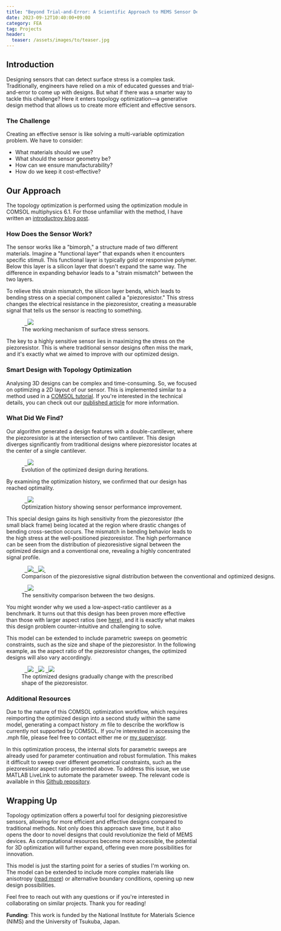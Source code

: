 ```yaml
---
title: "Beyond Trial-and-Error: A Scientific Approach to MEMS Sensor Design"
date: 2023-09-12T10:40:00+09:00
category: FEA
tag: Projects
header:
  teaser: /assets/images/to/teaser.jpg
---
```


## Introduction
Designing sensors that can detect surface stress is a complex task. Traditionally, engineers have relied on a mix of educated guesses and trial-and-error to come up with designs. But what if there was a smarter way to tackle this challenge? Here it enters topology optimization—a generative design method that allows us to create more efficient and effective sensors.

### The Challenge
Creating an effective sensor is like solving a multi-variable optimization problem. We have to consider:

- What materials should we use?
- What should the sensor geometry be?
- How can we ensure manufacturability?
- How do we keep it cost-effective?

## Our Approach
The topology optimization is performed using the optimization module in COMSOL multiphysics 6.1. For those unfamiliar with the method, I have written an [introductroy blog post](https://chaozhuang22.github.io/fea/topology-optimization/).

### How Does the Sensor Work?
The sensor works like a "bimorph," a structure made of two different materials. Imagine a "functional layer" that expands when it encounters specific stimuli. This functional layer is typically gold or responsive polymer. Below this layer is a silicon layer that doesn't expand the same way. The difference in expanding behavior leads to a "strain mismatch" between the two layers.

To relieve this strain mismatch, the silicon layer bends, which leads to bending stress on a special component called a "piezoresistor." This stress changes the electrical resistance in the piezoresistor, creating a measurable signal that tells us the sensor is reacting to something.

<figure class="align-center">
  <a href="/assets/images/to/cantilever.png">
  <img src="/assets/images/to/cantilever.png"></a>
  <figcaption>The working mechanism of surface stress sensors.</figcaption>
</figure>

The key to a highly sensitive sensor lies in maximizing the stress on the piezoresistor. This is where traditional sensor designs often miss the mark, and it's exactly what we aimed to improve with our optimized design.

### Smart Design with Topology Optimization
Analysing 3D designs can be complex and time-consuming. So, we focused on optimizing a 2D layout of our sensor. This is implemented similar to a method used in a [COMSOL tutorial](https://www.comsol.jp/model/optimization-of-an-extruded-mbb-beam-75211). If you're interested in the technical details, you can check out our [published article](https://ui.adsabs.harvard.edu/abs/2023arXiv230811143Z/abstract) for more information.

### What Did We Find?
Our algorithm generated a design features with a double-cantilever, where the piezoresistor is at the intersection of two cantilever. This design diverges significantly from traditional designs where piezoresistor locates at the center of a single cantilever.
<figure style="width: 500px" class="align-center">
  <a href="/assets/images/to/anime.gif">
  <img src="/assets/images/to/anime.gif"></a>
  <figcaption>Evolution of the optimized design during iterations.</figcaption>
</figure>

By examining the optimization history, we confirmed that our design has reached optimality.
<figure style="width: 500px" class="align-center">
  <a href="/assets/images/to/history.png">
  <img src="/assets/images/to/history.png"></a>
  <figcaption>Optimization history showing sensor performance improvement.</figcaption>
</figure>

This special design gains its high sensitivity from the piezoresistor (the small black frame) being located at the region where drastic changes of bending cross-section occurs. The mismatch in bending behavior leads to the high stress at the well-positioned piezoresistor.
The high performance can be seen from the distribution of piezoresistive signal between the optimized design and a conventional one, revealing a highly concentrated signal profile.

<figure style = "width: 800px" class="half">
  <a href="/assets/images/to/generic.png">
    <img src="/assets/images/to/generic.png">
  </a>

  <a href="/assets/images/to/optimized.png">
    <img src="/assets/images/to/optimized.png">
  </a>
  <figcaption>Comparison of the piezoresistive signal distribution between the conventional and optimized designs.</figcaption>
</figure>

<figure style="width: 500px" class="align-center">
  <a href="/assets/images/to/compare.png">
  <img src="/assets/images/to/compare.png"></a>
  <figcaption>The sensitivity comparison between the two designs.</figcaption>
</figure>

You might wonder why we used a low-aspect-ratio cantilever as a benchmark. It turns out that this design has been proven more effective than those with larger aspect ratios (see [here](http://www.sciencedirect.com/science/article/pii/S0924424708003439)), and it is exactly what makes this design problem counter-intuitive and challenging to solve.

This model can be extended to include parametric sweeps on geometric constraints, such as the size and shape of the piezoresistor. In the following example, as the aspect ratio of the piezoresistor changes, the optimized designs will also vary accordingly.

<figure class="third">
  <a href="/assets/images/to/low.png">
  <img src="/assets/images/to/low.png"></a>

  <a href="/assets/images/to/mid.png">
  <img src="/assets/images/to/mid.png"></a>

  <a href="/assets/images/to/high.png">
  <img src="/assets/images/to/high.png"></a>
  <figcaption>The optimized designs gradually change with the prescribed shape of the piezoresistor.</figcaption>
</figure>

### Additional Resources
Due to the nature of this COMSOL optimization workflow, which requires reimporting the optimized design into a second study within the same model, generating a compact history .m file to describe the workflow is currently not supported by COMSOL. If you're interested in accessing the .mph file, please feel free to contact either me or [my supervisor](https://samurai.nims.go.jp/profiles/yoshikawa_genki?locale=en).

In this optimization process, the internal slots for parametric sweeps are already used for parameter continuation and robust formulation. This makes it difficult to sweep over different geometrical constraints, such as the piezoresistor aspect ratio presented above. To address this issue, we use MATLAB LiveLink to automate the parameter sweep. The relevant code is available in this [Github repository](https://github.com/Chaozhuang22/COMSOL-MATLAB-livelink).

## Wrapping Up
Topology optimization offers a powerful tool for designing piezoresistive sensors, allowing for more efficient and effective designs compared to traditional methods. Not only does this approach save time, but it also opens the door to novel designs that could revolutionize the field of MEMS devices. As computational resources become more accessible, the potential for 3D optimization will further expand, offering even more possibilities for innovation.

This model is just the starting point for a series of studies I'm working on. The model can be extended to include more complex materials like anisotropy ([read more](https://dx.doi.org/10.1088/2632-959X/acef44)) or alternative boundary conditions, opening up new design possibilities.

Feel free to reach out with any questions or if you're interested in collaborating on similar projects. Thank you for reading!

<strong>Funding</strong>: This work is funded by the National Institute for Materials Science (NIMS) and the University of Tsukuba, Japan.
